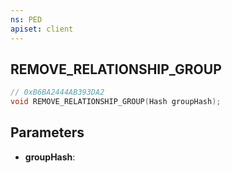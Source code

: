 ```yaml
---
ns: PED
apiset: client
---
```

## REMOVE_RELATIONSHIP_GROUP

```c
// 0xB6BA2444AB393DA2
void REMOVE_RELATIONSHIP_GROUP(Hash groupHash);
```


## Parameters
* **groupHash**:



